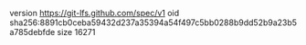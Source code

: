 version https://git-lfs.github.com/spec/v1
oid sha256:8891cb0ceba59432d237a35394a54f497c5bb0288b9dd52b9a23b5a785debfde
size 16271
